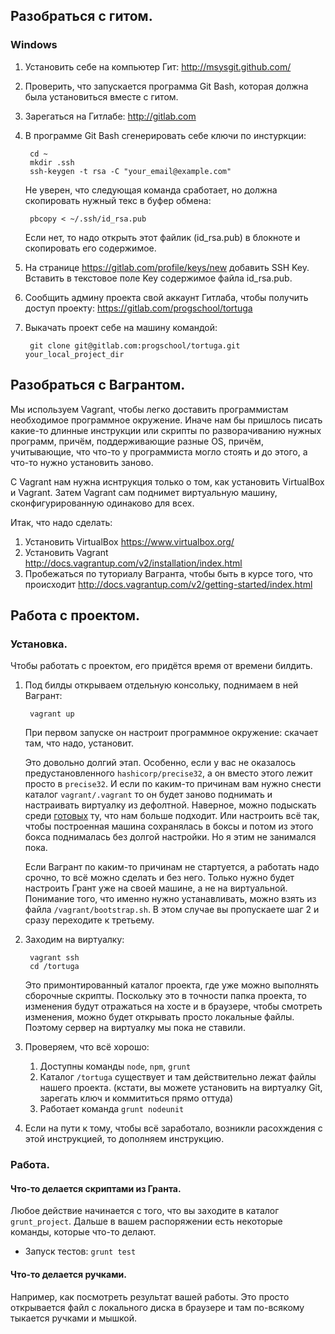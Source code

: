 ## Разобраться с гитом.
### Windows

1. Установить себе на компьютер Гит: http://msysgit.github.com/
2. Проверить, что запускается программа Git Bash, которая должна была установиться вместе с гитом.
3. Зарегаться на Гитлабе: http://gitlab.com
4. В программе Git Bash сгенерировать себе ключи по инстуркции:

        cd ~
        mkdir .ssh
        ssh-keygen -t rsa -C "your_email@example.com"

    Не уверен, что следующая команда сработает, но должна скопировать нужный текс в буфер обмена:

        pbcopy < ~/.ssh/id_rsa.pub

    Если нет, то надо открыть этот файлик (id_rsa.pub) в блокноте и скопировать его содержимое.

5. На странице https://gitlab.com/profile/keys/new добавить SSH Key. Вставить в текстовое поле Key содержимое файла id_rsa.pub.

6. Сообщить админу проекта свой аккаунт Гитлаба, чтобы получить доступ проекту: https://gitlab.com/progschool/tortuga

7. Выкачать проект себе на машину командой:

        git clone git@gitlab.com:progschool/tortuga.git your_local_project_dir




## Разобраться с Вагрантом.
Мы используем Vagrant, чтобы легко доставить программистам необходимое программное окружение.
Иначе нам бы пришлось писать какие-то длинные инструкции или скрипты по разворачиванию нужных программ, причём, поддерживающие разные OS, причём, учитывающие, что что-то у программиста могло стоять и до этого, а что-то нужно установить заново.

С Vagrant нам нужна иснтрукция только о том, как установить VirtualBox и Vagrant. Затем Vagrant сам поднимет виртуальную машину, сконфигурированную одинаково для всех.

Итак, что надо сделать:

1. Установить VirtualBox https://www.virtualbox.org/
2. Установить Vagrant http://docs.vagrantup.com/v2/installation/index.html
3. Пробежаться по туториалу Вагранта, чтобы быть в курсе того, что происходит http://docs.vagrantup.com/v2/getting-started/index.html

## Работа с проектом.
### Установка.

Чтобы работать с проектом, его придётся время от времени билдить.

1. Под билды открываем отдельную консольку, поднимаем в ней Вагрант:

        vagrant up

    При первом запуске он настроит программное окружение: скачает там, что надо, установит.
    
    Это довольно долгий этап. Особенно, если у вас не оказалось предустановленного `hashicorp/precise32`,
    а он вместо этого лежит просто в `precise32`. И если по каким-то причинам вам нужно
    снести каталог `vagrant/.vagrant` то он будет заново поднимать и настраивать
    виртуалку из дефолтной. Наверное, можно подыскать среди [готовых](https://vagrantcloud.com/)
    ту, что нам больше подходит. Или настроить всё так, чтобы построенная машина
    сохранялась в боксы и потом из этого бокса поднималась без долгой настройки.
    Но я этим не занимался пока.

    Если Вагрант по каким-то причинам не стартуется, а работать надо срочно, то
    всё можно сделать и без него. Только нужно будет настроить Грант
    уже на своей машине, а не на виртуальной. Понимание того, что именно нужно
    устанавливать, можно взять из файла `/vagrant/bootstrap.sh`. В этом случае
    вы пропускаете шаг 2 и сразу переходите к третьему.

2. Заходим на виртуалку:

        vagrant ssh
        cd /tortuga

    Это примонтированный каталог проекта, где уже можно выполнять сборочные скрипты.
    Поскольку это в точности папка проекта, то изменения будут отражаться на хосте 
    и в браузере, чтобы смотреть изменения, можно будет открывать просто локальные файлы.
    Поэтому сервер на виртуалку мы пока не ставили.

3. Проверяем, что всё хорошо:
    1. Доступны команды `node`, `npm`, `grunt`
    2. Каталог `/tortuga` существует и там действительно лежат файлы нашего проекта. (кстати, вы можете установить на виртуалку Git, зарегать ключ и коммититься прямо оттуда)
    3. Работает команда `grunt nodeunit`

4. Если на пути к тому, чтобы всё заработало, возникли расохждения с этой инструкцией, то дополняем инструкцию.


### Работа.

#### Что-то делается скриптами из Гранта.
Любое действие начинается с того, что вы заходите в каталог `grunt_project`.
Дальше в вашем распоряжении есть некоторые команды, которые что-то делают.

* Запуск тестов:
        `grunt test`

#### Что-то делается ручками.
Например, как посмотреть результат вашей работы. Это просто открывается
файл с локального диска в браузере и там по-всякому тыкается ручками и мышкой.


